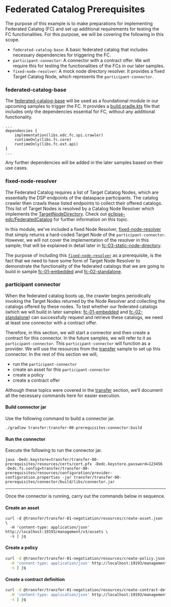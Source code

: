 # Federated Catalog Prerequisites

The purpose of this example is to make preparations for implementing Federated Catalog (FC) 
and set up additional requirements for testing the FC functionalities.
For this purpose, we will be covering the following in this scope.
* `federated-catalog-base`: A basic federated catalog that includes necessary dependencies for triggering the FC.
* `participant-connector`: A connector with a contract offer. We will require this for testing the functionalities of the FCs in our later samples.
* `fixed-node-resolver`: A mock node directory resolver. 
It provides a fixed Target Catalog Node, which represents the `participant-connector`.



### federated-catalog-base
The [federated-catalog-base](../fc-00-basic/federated-catalog-base) will be used as a foundational module in our upcoming samples to trigger the FC.
It provides a [build.gradle.kts](./federated-catalog-base/build.gradle.kts) file that includes only the dependencies
essential for FC, without any additional functionality.
```shell
...
dependencies {
    implementation(libs.edc.fc.spi.crawler)
    runtimeOnly(libs.fc.core)
    runtimeOnly(libs.fc.ext.api)
}
...
```
Any further dependencies will be added in the later samples based on their use cases.


### fixed-node-resolver
The Federated Catalog requires a list of Target Catalog Nodes, which are essentially the DSP endpoints of the dataspace participants.
The catalog crawler then crawls these listed endpoints to collect their offered catalogs. 
This list of Target Nodes is resolved by a Catalog Node Resolver which implements the [TargetNodeDirectory](https://github.com/eclipse-edc/FederatedCatalog/blob/main/spi/crawler-spi/src/main/java/org/eclipse/edc/crawler/spi/TargetNodeDirectory.java).
Check out [eclipse-edc/FederatedCatalog](https://github.com/eclipse-edc/FederatedCatalog/tree/main) for further information on this topic.


In this module, we've included a fixed Node Resolver, [fixed-node-resolver](./fixed-node-resolver)
that simply returns a hard-coded Target Node of the `participant-connector`.
However, we will not cover the implementation of the resolver in this sample; that will be explained in detail later in 
[fc-03-static-node-directory](../fc-03-static-node-directory/README.md).


The purpose of including this [`fixed-node-resolver`](./fixed-node-resolver)
as a prerequisite, is the fact that we need to have some form of Target Node Resolver to demonstrate the functionality
of the federated catalogs that we are going to build in sample 
[fc-01-embedded](../fc-01-embedded) and [fc-02-standalone](../fc-02-standalone).

### participant connector

When the federated catalog boots up, the crawler begins periodically invoking the Target Nodes returned by the 
Node Resolver and collecting the catalogs offered by these nodes. To test whether our federated catalogs 
(which we will build in later samples: [fc-01-embedded](../fc-01-embedded) and [fc-02-standalone](../../fc/fc-02-standalone)) can successfully request and retrieve these catalogs, we need at least one connector with a contract offer.

Therefore, in this section, we will start a connector and then create a contract 
for this connector. In the future samples, we will refer to it as `participant-connector`.
This `participant-connector` will function as a provider.
We will use the resources from the [transfer](../../transfer) sample to set up this connector. In the rest of this section we will,
* run the `participant-connector`
* create an asset for this `participant-connector`
* create a policy
* create a contract offer

Although these topics were covered in the [transfer](../../transfer) section, we’ll document all the necessary commands here for easier execution.


#### Build connector jar
Use the following command to build a connector jar.
```shell
./gradlew transfer:transfer-00-prerequisites:connector:build
```
#### Run the connector
Execute the following to run the connector jar.
```shell
java -Dedc.keystore=transfer/transfer-00-prerequisites/resources/certs/cert.pfx -Dedc.keystore.password=123456 -Dedc.fs.config=transfer/transfer-00-prerequisites/resources/configuration/provider-configuration.properties -jar transfer/transfer-00-prerequisites/connector/build/libs/connector.jar
```

---

Once the connector is running, carry out the commands below in sequence.
#### Create an asset
```shell
curl -d @transfer/transfer-01-negotiation/resources/create-asset.json \
  -H 'content-type: application/json' http://localhost:19193/management/v3/assets \
  -s | jq
```

#### Create a policy
```bash
curl -d @transfer/transfer-01-negotiation/resources/create-policy.json \
  -H 'content-type: application/json' http://localhost:19193/management/v3/policydefinitions \
  -s | jq
```

#### Create a contract definition
```bash
curl -d @transfer/transfer-01-negotiation/resources/create-contract-definition.json \
  -H 'content-type: application/json' http://localhost:19193/management/v3/contractdefinitions \
  -s | jq
```